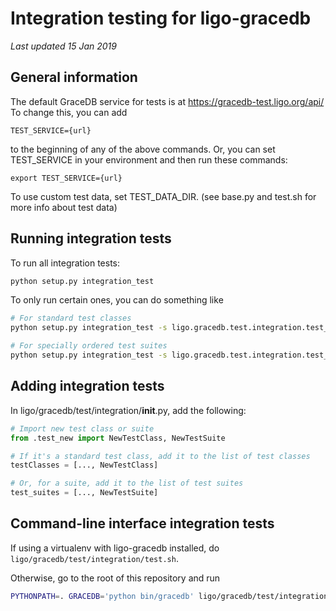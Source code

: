 # Integration testing for ligo-gracedb
*Last updated 15 Jan 2019*

## General information
The default GraceDB service for tests is at https://gracedb-test.ligo.org/api/
To change this, you can add 

    TEST_SERVICE={url}

to the beginning of any of the above commands. Or, you can set TEST_SERVICE
in your environment and then run these commands:

    export TEST_SERVICE={url}

To use custom test data, set TEST_DATA_DIR. (see base.py and test.sh for more info about test data)

## Running integration tests
To run all integration tests:

```bash
python setup.py integration_test
```

To only run certain ones, you can do something like

```bash
# For standard test classes
python setup.py integration_test -s ligo.gracedb.test.integration.test_superevents.TestSuperevents

# For specially ordered test suites
python setup.py integration_test -s ligo.gracedb.test.integration.test_voevents.VOEventTestSuite
```

## Adding integration tests
In ligo/gracedb/test/integration/__init__.py, add the following:

```python
# Import new test class or suite
from .test_new import NewTestClass, NewTestSuite

# If it's a standard test class, add it to the list of test classes
testClasses = [..., NewTestClass]

# Or, for a suite, add it to the list of test suites
test_suites = [..., NewTestSuite]
```

## Command-line interface integration tests
If using a virtualenv with ligo-gracedb installed, do `ligo/gracedb/test/integration/test.sh`.

Otherwise, go to the root of this repository and run

```bash
PYTHONPATH=. GRACEDB='python bin/gracedb' ligo/gracedb/test/integration/test.sh 
```
